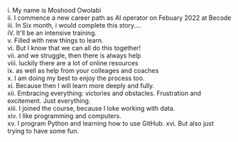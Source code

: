 i. My name is Moshood Owolabi  
ii. I commence a new career path as AI operator on Febuary 2022 at Becode  
iii. In Six month, i would complete this story....  
iV. It'll be an intensive training.  
v. Filled with new things to learn.  
vi. But I know that we can all do this together!  
vii. and we struggle, then there is always help   
viii. luckily there are a lot of online resources  
ix. as well as help from your colleages and coaches   
x. I am doing my best to enjoy the process too.
<br>
xi. Because then I will learn more deeply and fully.
<br>
xii. Embracing everything: victories and obstacles. 
Frustration and excitement. Just everything.  
xiii. I joined the course, because I loke working with data.   
xiv. I like programming and computers.  
xv. I program Python and learning how to use GitHub.
xvi. But also just trying to have some fun.
